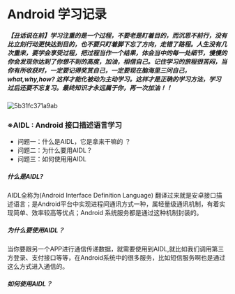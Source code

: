# Android 学习记录

##### 【丑话说在前】学习注重的是一个过程，不要老是盯着目的，而沉思不前行，没有比立刻行动更快达到目的，也不要只盯着脚下忘了方向，走错了路程。人生没有几次重来，要学会享受过程，把过程当作一个结果，体会当中的每一处细节，慢慢的你会发现你达到了你想不到的高度，加油，相信自己。记住学习的旅程很苦闷，当你有所收获时，一定要记得奖赏自己，一定要现在脑海里三问自己，what,why,how? 这样才能化被动为主动学习。这样才是正确的学习方法，学习过后还要不忘复习。最终知识才永远属于你，再一次加油！！

![5b31fc371a9ab](https://i.loli.net/2018/06/26/5b31fc371a9ab.jpg)

### ※AIDL : Android 接口描述语言学习

- 问题一：什么是AIDL，它是拿来干嘛的 ？
- 问题二：为什么要用AIDL？
- 问题三：如何使用用AIDL

##### 什么是AIDL?

AIDL全称为(Android Interface Definition Language) 翻译过来就是安卓接口描述语言；是Android平台中实现进程间通讯方式一种，属轻量级通讯机制，有着实现简单、效率较高等优点；Android 系统服务都是通过这种机制封装的。

##### 为什么要使用AIDL？

当你要跟另一个APP进行通信传递数据，就需要使用到AIDL,就比如我们调用第三方登录、支付接口等等，在Android系统中的很多服务，比如短信服务啊也是通过这么方式进入通信的。

##### 如何使用AIDL？


